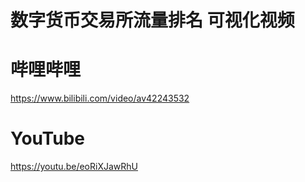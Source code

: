 # 数字货币交易所流量排名 可视化视频
# 哔哩哔哩
https://www.bilibili.com/video/av42243532
# YouTube
https://youtu.be/eoRiXJawRhU
